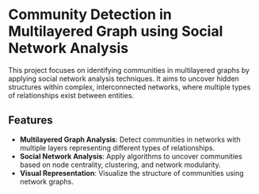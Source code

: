 # Community Detection in Multilayered Graph using Social Network Analysis

This project focuses on identifying communities in multilayered graphs by applying social network analysis techniques. It aims to uncover hidden structures within complex, interconnected networks, where multiple types of relationships exist between entities.

## Features
- **Multilayered Graph Analysis**: Detect communities in networks with multiple layers representing different types of relationships.
- **Social Network Analysis**: Apply algorithms to uncover communities based on node centrality, clustering, and network modularity.
- **Visual Representation**: Visualize the structure of communities using network graphs.
